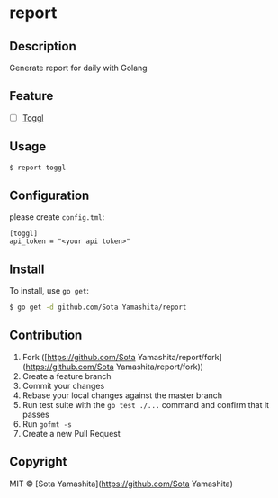 # report

## Description

Generate report for daily with Golang

## Feature

* [ ] [Toggl](https://www.toggl.com/)

## Usage

```bash
$ report toggl
```

## Configuration

please create `config.tml`:

```
[toggl]
api_token = "<your api token>"
```

## Install

To install, use `go get`:

```bash
$ go get -d github.com/Sota Yamashita/report
```

## Contribution

1. Fork ([https://github.com/Sota Yamashita/report/fork](https://github.com/Sota Yamashita/report/fork))
1. Create a feature branch
1. Commit your changes
1. Rebase your local changes against the master branch
1. Run test suite with the `go test ./...` command and confirm that it passes
1. Run `gofmt -s`
1. Create a new Pull Request

## Copyright

MIT © [Sota Yamashita](https://github.com/Sota Yamashita)
